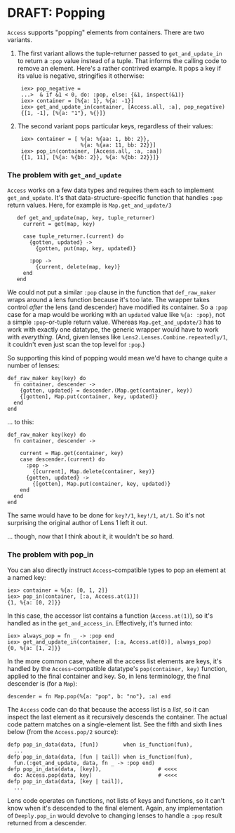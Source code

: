 # DRAFT: Popping

`Access` supports "popping" elements from containers. There are two variants.


1. The first variant allows the tuple-returner passed to
   `get_and_update_in` to return a `:pop` value instead of a tuple. That informs
   the calling code to remove an element. Here's a rather contrived example. It pops
   a key if its value is negative, stringifies it otherwise:

        iex> pop_negative = 
        ...>  & if &1 < 0, do: :pop, else: {&1, inspect(&1)}
        iex> container = [%{a: 1}, %{a: -1}]
        iex> get_and_update_in(container, [Access.all, :a], pop_negative)
        {[1, -1], [%{a: "1"}, %{}]}

2. The second variant pops particular keys, regardless of their values:

        iex> container = [ %{a: %{aa: 1, bb: 2}},
                           %{a: %{aa: 11, bb: 22}}]
        iex> pop_in(container, [Access.all, :a, :aa])
        {[1, 11], [%{a: %{bb: 2}}, %{a: %{bb: 22}}]}
        
        
### The problem with `get_and_update`

`Access` works on a few data types and requires them each to implement
`get_and_update`. It's that data-structure-specific function that
handles `:pop` return values. Here, for example is `Map.get_and_update/3`

       def get_and_update(map, key, tuple_returner)
         current = get(map, key)

         case tuple_returner.(current) do
           {gotten, updated} ->
             {gotten, put(map, key, updated)}

           :pop ->
             {current, delete(map, key)}
         end
       end
       
We could not put a similar `:pop` clause in the function that
`def_raw_maker` wraps around a lens function because it's too late. The
wrapper takes control *after* the lens (and descender) have modified
its container.  So a `:pop` case for a map would be working with an
`updated` value like `%{a: :pop}`, not a simple `:pop`-or-tuple return
value. Whereas `Map.get_and_update/3` has to work with exactly one
datatype, the generic wrapper would have to work with
*everything*. (And, given lenses like
`Lens2.Lenses.Combine.repeatedly/1`, it couldn't even just scan the
top level for `:pop`.)

So supporting this kind of popping would mean we'd have to change quite a number
of lenses: 

    def_raw_maker key(key) do
      fn container, descender ->
        {gotten, updated} = descender.(Map.get(container, key))
        {[gotten], Map.put(container, key, updated)}
      end
    end
    
... to this:

    def_raw_maker key(key) do
      fn container, descender ->

        current = Map.get(container, key)
        case descender.(current) do
          :pop ->
            {[current], Map.delete(container, key)}
          {gotten, updated} ->
            {[gotten], Map.put(container, key, updated)}
        end
      end
    end

The same would have to be done for `key?/1`, `key!/1`, `at/1`. So it's
not surprising the original author of Lens 1 left it out.

... though, now that I think about it, it wouldn't be *so* hard.



### The problem with pop_in

You can also directly instruct `Access`-compatible types to pop an element at a named key:


    iex> container = %{a: [0, 1, 2]}
    iex> pop_in(container, [:a, Access.at(1)])
    {1, %{a: [0, 2]}}

In this case, the accessor list contains a function (`Access.at(1)`),
so it's handled as in the `get_and_access_in`. Effectively, it's turned into:

    iex> always_pop = fn _ -> :pop end
    iex> get_and_update_in(container, [:a, Access.at(0)], always_pop)
    {0, %{a: [1, 2]}}
    
In the more common case, where all the access list elements are keys,
it's handled by the `Access`-compatible datatype's `pop(container,
key)` function, applied to the final container and key. So, in lens terminology,
the final descender is (for a `Map`):


    descender = fn Map.pop(%{a: "pop", b: "no"}, :a) end
    
The `Access` code can do that because the access list is a *list*, so
it can inspect the last element as it recursively descends the
container. The actual code pattern matches on a single-element
list. See the fifth and sixth lines below (from the `Access.pop/2` source):


    defp pop_in_data(data, [fun])        when is_function(fun),
      ...
    defp pop_in_data(data, [fun | tail]) when is_function(fun),
      fun.(:get_and_update, data, fn _ -> :pop end)
    defp pop_in_data(data, [key]),                  # <<<<
      do: Access.pop(data, key)                     # <<<<
    defp pop_in_data(data, [key | tail]),
      ...
    
Lens code operates on functions, not lists of keys and functions, so
it can't know when it's descended to the final element. Again, any
implementation of `Deeply.pop_in` would devolve to changing lenses to
handle a `:pop` result returned from a descender. 


